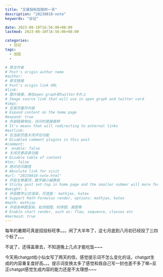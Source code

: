 ```yaml
---
title: "又是投标加班的一天"
description: "20230810-note"
keywords: "日记"

date: 2023-08-10T16:56:06+08:00
lastmod: 2023-08-10T16:56:06+08:00

categories:
  - 日记
tags:
  - 加班
  -

# 原文作者
# Post's origin author name
#author:
# 原文链接
# Post's origin link URL
#link:
# 图片链接，用在open graph和twitter卡片上
# Image source link that will use in open graph and twitter card
#imgs:
# 在首页展开内容
# Expand content on the home page
#expand: true
# 外部链接地址，访问时直接跳转
# It's means that will redirecting to external links
#extlink:
# 在当前页面关闭评论功能
# Disabled comment plugins in this post
#comment:
#  enable: false
# 关闭文章目录功能
# Disable table of content
#toc: false
# 绝对访问路径
# Absolute link for visit
#url: "20230810-note.html"
# 开启文章置顶，数字越小越靠前
# Sticky post set-top in home page and the smaller nubmer will more forward.
#weight: 1
# 开启数学公式渲染，可选值： mathjax, katex
# Support Math Formulas render, options: mathjax, katex
#math: mathjax
# 开启各种图渲染，如流程图、时序图、类图等
# Enable chart render, such as: flow, sequence, classes etc
#mermaid: true
---
```


每年的暑期可真是招投标旺季。。。闲了大半年了，这七月底到八月初已经投了三四个标了。。。
<!--more-->
不说了，还得盖章去，不知道晚上几点才能吃饭~~~

今天用chatgpt给小仙女写了两天的信，感觉提示词不怎么变化的话，chatgpt生成的内容重复度好高。。。提示词变换太多了感觉和我自己写一封也差不多了嘛~反正chatgpt感觉生成内容的能力还是不太理想~~~
